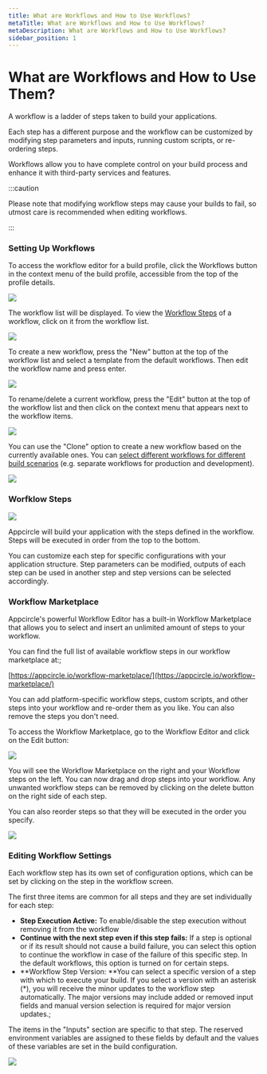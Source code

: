 ```yaml
---
title: What are Workflows and How to Use Workflows?
metaTitle: What are Workflows and How to Use Workflows?
metaDescription: What are Workflows and How to Use Workflows?
sidebar_position: 1
---
```


# What are Workflows and How to Use Them?

A workflow is a ladder of steps taken to build your applications.

Each step has a different purpose and the workflow can be customized by modifying step parameters and inputs, running custom scripts, or re-ordering steps.

Workflows allow you to have complete control on your build process and enhance it with third-party services and features.

:::caution

Please note that modifying workflow steps may cause your builds to fail, so utmost care is recommended when editing workflows.

:::

### Setting Up Workflows

To access the workflow editor for a build profile, click the Workflows button in the context menu of the build profile, accessible from the top of the profile details.

![](<https://cdn.appcircle.io/docs/assets/image (181).png>)

The workflow list will be displayed. To view the [Workflow Steps](why-to-use-workflows.md#worfklow-steps) of a workflow, click on it from the workflow list.

![](<https://cdn.appcircle.io/docs/assets/image (197).png>)

To create a new workflow, press the "New" button at the top of the workflow list and select a template from the default workflows. Then edit the workflow name and press enter.

![](<https://cdn.appcircle.io/docs/assets/image (198).png>)

To rename/delete a current workflow, press the "Edit" button at the top of the workflow list and then click on the context menu that appears next to the workflow items.

![](<https://cdn.appcircle.io/docs/assets/image (183).png>)

You can use the "Clone" option to create a new workflow based on the currently available ones. You can [select different workflows for different build scenarios](../build/build-manually-or-with-triggers.md) (e.g. separate workflows for production and development).

![](<https://cdn.appcircle.io/docs/assets/image (184).png>)

### Worfklow Steps

![](<https://cdn.appcircle.io/docs/assets/image (185).png>)

Appcircle will build your application with the steps defined in the workflow. Steps will be executed in order from the top to the bottom.

You can customize each step for specific configurations with your application structure. Step parameters can be modified, outputs of each step can be used in another step and step versions can be selected accordingly.

### Workflow Marketplace

Appcircle's powerful Workflow Editor has a built-in Workflow Marketplace that allows you to select and insert an unlimited amount of steps to your workflow.

You can find the full list of available workflow steps in our workflow marketplace at:;

[https://appcircle.io/workflow-marketplace/](https://appcircle.io/workflow-marketplace/)

You can add platform-specific workflow steps, custom scripts, and other steps into your workflow and re-order them as you like. You can also remove the steps you don't need.

To access the Workflow Marketplace, go to the Workflow Editor and click on the Edit button:

![](<https://cdn.appcircle.io/docs/assets/image (186).png>)

You will see the Workflow Marketplace on the right and your Workflow steps on the left. You can now drag and drop steps into your workflow. Any unwanted workflow steps can be removed by clicking on the delete button on the right side of each step.

You can also reorder steps so that they will be executed in the order you specify.

![](https://cdn.appcircle.io/docs/assets/08-08-WF_Reorder.gif)

###

### Editing Workflow Settings

Each workflow step has its own set of configuration options, which can be set by clicking on the step in the workflow screen.

The first three items are common for all steps and they are set individually for each step:

- **Step Execution Active:** To enable/disable the step execution without removing it from the workflow
- **Continue with the next step even if this step fails:** If a step is optional or if its result should not cause a build failure, you can select this option to continue the workflow in case of the failure of this specific step. In the default workflows, this option is turned on for certain steps.
- **Workflow Step Version: **You can select a specific version of a step with which to execute your build. If you select a version with an asterisk (\*), you will receive the minor updates to the workflow step automatically. The major versions may include added or removed input fields and manual version selection is required for major version updates.;

The items in the "Inputs" section are specific to that step. The reserved environment variables are assigned to these fields by default and the values of these variables are set in the build configuration.

![](<https://cdn.appcircle.io/docs/assets/image (187).png>)

